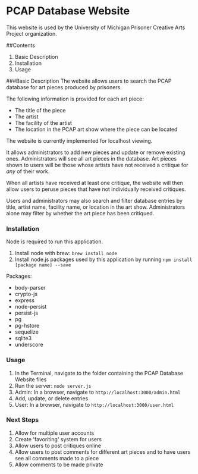 # PCAP Database Website
This website is used by the University of Michigan Prisoner Creative Arts Project organization.

##Contents
1. Basic Description
2. Installation
3. Usage

###Basic Description
The website allows users to search the PCAP database for art pieces produced by prisoners.

The following information is provided for each art piece:

- The title of the piece
- The artist
- The facility of the artist
- The location in the PCAP art show where the piece can be located

The website is currently implemented for localhost viewing. 

It allows administrators to add new pieces and update or remove existing ones. Administrators will see all art pieces in the database. Art pieces shown to users will be those whose artists have not received a critique for *any* of their work.


When all artists have received at least one critique, the website will then allow users to peruse pieces that have not individually received critiques. 

Users and administrators may also search and filter database entries by title, artist name, facility name, or location in the art show. Administrators alone may filter by whether the art piece has been critiqued. 

### Installation

Node is required to run this application. 

1. Install node with brew: `brew install node`
2. Install node.js packages used by this application by running `npm install [package name] --save`

Packages:
- body-parser
- crypto-js
- express
- node-persist
- persist-js
- pg
- pg-hstore
- sequelize
- sqlite3
- underscore

### Usage

1. In the Terminal, navigate to the folder containing the PCAP Database Website files
2. Run the server: `node server.js`
3. Admin: In a browser, navigate to `http://localhost:3000/admin.html`
4. Add, update, or delete entries
5. User: In a browser, navigate to `http://localhost:3000/user.html`

### Next Steps

1. Allow for multiple user accounts
2. Create 'favoriting' system for users
3. Allow users to post critiques online
4. Allow users to post comments for different art pieces and to have users see all comments made to a piece
5. Allow comments to be made private
